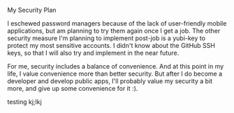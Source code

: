 My Security Plan

I eschewed password managers because of the lack of user-friendly mobile
applications, but am planning to try them again once I get a job. The other
security measure I'm planning to implement post-job is a yubi-key to protect
my most sensitive accounts. I didn't know about the GitHub SSH keys, so 
that I will also try and implement in the near future. 

For me, security includes a balance of convenience. And at this point in my
life, I value convenience more than better security. But after I do become
a developer and develop public apps, I'll probably value my security a bit
more, and give up some convenience for it :).

testing kj;lkj